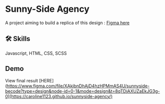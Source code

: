 # Sunny-Side Agency

A project aiming to build a replica of this design : 
[Figma here](https://www.figma.com/file/XAkjbnDhAjD4hzHPMmAS4U/sunnyside-becode?type=design&node-id=0-1&mode=design&t=8qTDjAXUZaEkJG3g-0)


## 🛠 Skills
Javascript, HTML, CSS, SCSS

## Demo

View final result [HERE](https://www.figma.com/file/XAkjbnDhAjD4hzHPMmAS4U/sunnyside-becode?type=design&node-id=0-1&mode=design&t=8qTDjAXUZaEkJG3g-0](https://caroline1123.github.io/sunnyside-agency/)
